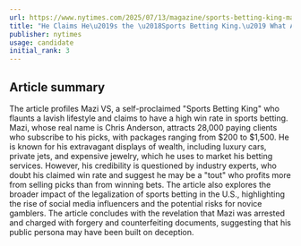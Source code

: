 ```yaml
---
url: https://www.nytimes.com/2025/07/13/magazine/sports-betting-king-mazi.html
title: "He Claims He\u2019s the \u2018Sports Betting King.\u2019 What Are the Odds?"
publisher: nytimes
usage: candidate
initial_rank: 3
---
```

## Article summary
The article profiles Mazi VS, a self-proclaimed "Sports Betting King" who flaunts a lavish lifestyle and claims to have a high win rate in sports betting. Mazi, whose real name is Chris Anderson, attracts 28,000 paying clients who subscribe to his picks, with packages ranging from $200 to $1,500. He is known for his extravagant displays of wealth, including luxury cars, private jets, and expensive jewelry, which he uses to market his betting services. However, his credibility is questioned by industry experts, who doubt his claimed win rate and suggest he may be a "tout" who profits more from selling picks than from winning bets. The article also explores the broader impact of the legalization of sports betting in the U.S., highlighting the rise of social media influencers and the potential risks for novice gamblers. The article concludes with the revelation that Mazi was arrested and charged with forgery and counterfeiting documents, suggesting that his public persona may have been built on deception.
